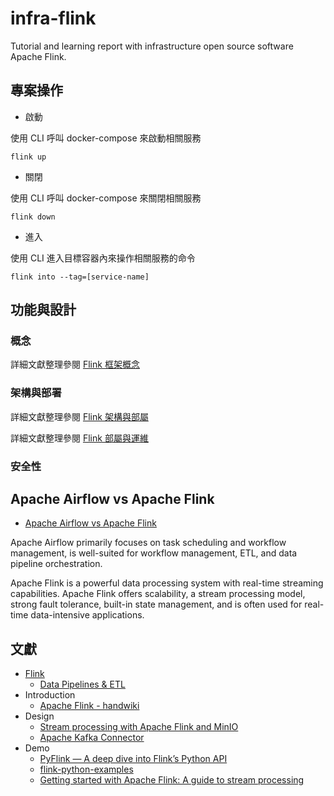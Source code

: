 # infra-flink
Tutorial and learning report with infrastructure open source software Apache Flink.

## 專案操作

+ 啟動

使用 CLI 呼叫 docker-compose 來啟動相關服務

```
flink up
```

+ 關閉

使用 CLI 呼叫 docker-compose 來關閉相關服務

```
flink down
```

+ 進入

使用 CLI 進入目標容器內來操作相關服務的命令

```
flink into --tag=[service-name]
```

## 功能與設計

### 概念

詳細文獻整理參閱 [Flink 框架概念](./docs/concept.md)

### 架構與部署

詳細文獻整理參閱 [Flink 架構與部屬](./docs/architecture-and-deployment.md)

詳細文獻整理參閱 [Flink 部屬與運維](./docs/deploymenta-and-operate.md)

### 安全性

## Apache Airflow vs Apache Flink

+ [Apache Airflow vs Apache Flink](https://medium.com/@tonmoysaklain/c0f24f596130)

Apache Airflow primarily focuses on task scheduling and workflow management, is well-suited for workflow management, ETL, and data pipeline orchestration.

Apache Flink is a powerful data processing system with real-time streaming capabilities. Apache Flink offers scalability, a stream processing model, strong fault tolerance, built-in state management, and is often used for real-time data-intensive applications.

## 文獻

+ [Flink](https://zh.wikipedia.org/zh-tw/Apache_Flink)
    - [Data Pipelines & ETL](https://nightlies.apache.org/flink/flink-docs-lts/docs/learn-flink/etl/)
+ Introduction
    - [Apache Flink - handwiki](https://handwiki.org/wiki/Software:Apache_Flink)
+ Design
    - [Stream processing with Apache Flink and MinIO](https://blog.min.io/stream-processing-with-apache-flink-and-minio/)
    - [Apache Kafka Connector](https://nightlies.apache.org/flink/flink-docs-master/docs/connectors/datastream/kafka/)
+ Demo
  - [PyFlink — A deep dive into Flink’s Python API](https://quix.io/blog/pyflink-deep-dive)
  - [flink-python-examples](https://github.com/wdm0006/flink-python-examples)
  - [Getting started with Apache Flink: A guide to stream processing](https://m.mage.ai/getting-started-with-apache-flink-a-guide-to-stream-processing-70a785e4bcea)
